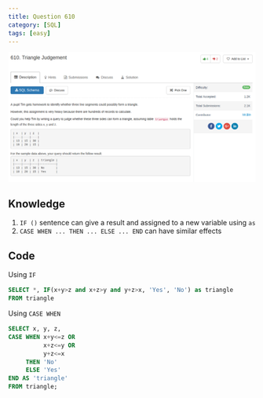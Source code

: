 ```yaml
---
title: Question 610
category: [SQL]
tags: [easy]
---
```


![Description](../Assets/Figure/question610.png)

## Knowledge

1. `IF ()` sentence can give a result and assigned to a new variable using `as`
2. `CASE WHEN ... THEN ... ELSE ... END` can have similar effects


## Code

Using `IF`

```sql
SELECT *, IF(x+y>z and x+z>y and y+z>x, 'Yes', 'No') as triangle
FROM triangle
```

Using `CASE WHEN`

```sql
SELECT x, y, z,
CASE WHEN x+y<=z OR
          x+z<=y OR
          y+z<=x
     THEN 'No'
     ELSE 'Yes'
END AS 'triangle'
FROM triangle;
```
